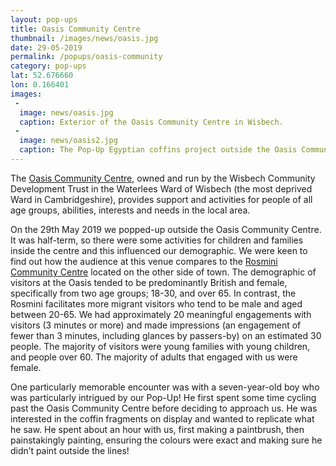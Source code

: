 ```yaml
---
layout: pop-ups
title: Oasis Community Centre
thumbnail: /images/news/oasis.jpg
date: 29-05-2019
permalink: /popups/oasis-community
category: pop-ups
lat: 52.676660
lon: 0.166401
images:
 -
  image: news/oasis.jpg
  caption: Exterior of the Oasis Community Centre in Wisbech.
 -
  image: news/oasis2.jpg
  caption: The Pop-Up Egyptian coffins project outside the Oasis Community Centre in Wisbech.
---
```

The [Oasis Community Centre](http://wisbechcommunitydevelopmenttrust.btck.co.uk/), owned and run by the Wisbech Community Development Trust in the Waterlees Ward of Wisbech (the most deprived Ward in Cambridgeshire), provides support and activities for people of all age groups, abilities, interests and needs in the local area.

On the 29th May 2019 we popped-up outside the Oasis Community Centre. It was half-term, so there were some activities for children and families inside the centre and this influenced our demographic. We were keen to find out how the audience at this venue compares to the [Rosmini Community Centre](https://egyptiancoffins.org/pop-ups/rosmini-community) located on the other side of town. The demographic of visitors at the Oasis tended to be predominantly British and female, specifically from two age groups; 18-30, and over 65. In contrast, the Rosmini facilitates more migrant visitors who tend to be male and aged between 20-65. We had approximately 20 meaningful engagements with visitors (3 minutes or more) and made impressions (an engagement of fewer than 3 minutes, including glances by passers-by) on an estimated 30 people. The majority of visitors were young families with young children, and people over 60. The majority of adults that engaged with us were female.

One particularly memorable encounter was with a seven-year-old boy who was particularly intrigued by our Pop-Up! He first spent some time cycling past the Oasis Community Centre before deciding to approach us. He was interested in the coffin fragments on display and wanted to replicate what he saw. He spent about an hour with us, first making a paintbrush, then painstakingly painting, ensuring the colours were exact and making sure he didn’t paint outside the lines!
